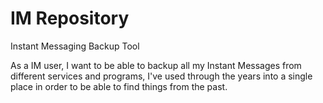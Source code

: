 # IM Repository
Instant Messaging Backup Tool 

As a IM user, I want to be able to backup all my Instant Messages from different services and programs, I've used through the years into a single place in order to be able to find things from the past.
